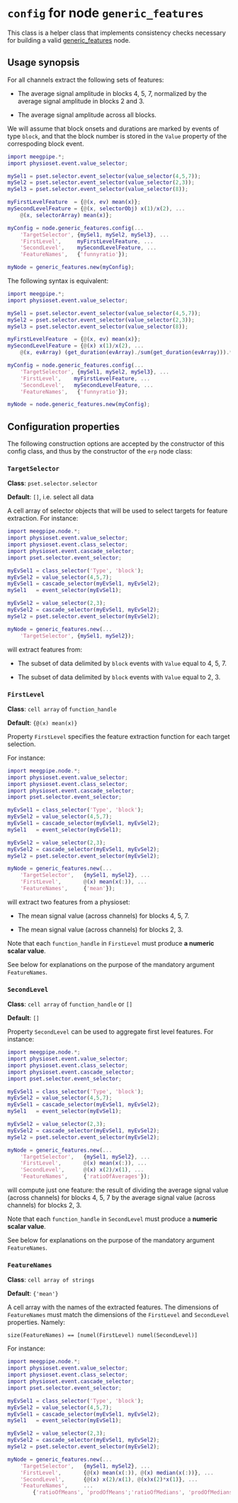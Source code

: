 `config` for node `generic_features`
===

This class is a helper class that implements consistency checks necessary for
building a valid [generic_features][generic_features] node.

[generic_features]: ./README.md

## Usage synopsis

For all channels extract the following sets of features:

* The average signal amplitude in blocks 4, 5, 7, normalized by the average
signal amplitude in blocks 2 and 3.

* The average signal amplitude across all blocks.

We will assume that block onsets and durations are marked by events of 
type `block`, and that the block number is stored in the `Value` property
of the correspoding block event.


````matlab
import meegpipe.*;
import physioset.event.value_selector;

mySel1 = pset.selector.event_selector(value_selector(4,5,7));
mySel2 = pset.selector.event_selector(value_selector(2,3));
mySel3 = pset.selector.event_selector(value_selector(8));

myFirstLevelFeature  = {@(x, ev) mean(x)};
mySecondLevelFeature = {@(x, selectorObj) x(1)/x(2), ...
    @(x, selectorArray) mean(x)};

myConfig = node.generic_features.config(...
    'TargetSelector', {mySel1, mySel2, mySel3}, ...
    'FirstLevel',     myFirstLevelFeature, ...
    'SecondLevel',    mySecondLevelFeature, ...
    'FeatureNames',   {'funnyratio'});

myNode = generic_features.new(myConfig);
````

The following syntax is equivalent:


````matlab
import meegpipe.*;
import physioset.event.value_selector;

mySel1 = pset.selector.event_selector(value_selector(4,5,7));
mySel2 = pset.selector.event_selector(value_selector(2,3));
mySel3 = pset.selector.event_selector(value_selector(8));

myFirstLevelFeature  = {@(x, ev) mean(x)};
mySecondLevelFeature = {@(x) x(1)/x(2), ...
    @(x, evArray) (get_duration(evArray)./sum(get_duration(evArray))).*x};

myConfig = node.generic_features.config(...
    'TargetSelector', {mySel1, mySel2, mySel3}, ...
    'FirstLevel',    myFirstLevelFeature, ...
    'SecondLevel',   mySecondLevelFeature, ...
    'FeatureNames',   {'funnyratio'});

myNode = node.generic_features.new(myConfig);
````


## Configuration properties


The following construction options are accepted by the constructor of
this config class, and thus by the constructor of the `erp` node class:


### `TargetSelector`

__Class__: `pset.selector.selector`

__Default__: `[]`, i.e. select all data

A cell array of selector objects that will be used to select targets for 
feature extraction. For instance:

````matlab
import meegpipe.node.*;
import physioset.event.value_selector;
import physioset.event.class_selector;
import physioset.event.cascade_selector;
import pset.selector.event_selector;

myEvSel1 = class_selector('Type', 'block');
myEvSel2 = value_selector(4,5,7);
myEvSel1 = cascade_selector(myEvSel1, myEvSel2);
mySel1   = event_selector(myEvSel1);

myEvSel2 = value_selector(2,3);
myEvSel2 = cascade_selector(myEvSel1, myEvSel2);
mySel2 = pset.selector.event_selector(myEvSel2); 

myNode = generic_features.new(...
    'TargetSelector', {mySel1, mySel2});
````

will extract features from:

* The subset of data delimited by `block` events with `Value` equal to 
4, 5, 7.

* The subset of data delimited by `block` events with `Value` equal to 
2, 3.



### `FirstLevel`

__Class__: `cell array` of `function_handle`

__Default__: `{@(x) mean(x)}`


Property `FirstLevel` specifies the feature extraction function for each 
target selection.

For instance:

````matlab
import meegpipe.node.*;
import physioset.event.value_selector;
import physioset.event.class_selector;
import physioset.event.cascade_selector;
import pset.selector.event_selector;

myEvSel1 = class_selector('Type', 'block');
myEvSel2 = value_selector(4,5,7);
myEvSel1 = cascade_selector(myEvSel1, myEvSel2);
mySel1   = event_selector(myEvSel1);

myEvSel2 = value_selector(2,3);
myEvSel2 = cascade_selector(myEvSel1, myEvSel2);
mySel2 = pset.selector.event_selector(myEvSel2); 

myNode = generic_features.new(...
    'TargetSelector',   {mySel1, mySel2}, ...
    'FirstLevel',       @(x) mean(x(:)), ...
    'FeatureNames',     {'mean'});
````

will extract two features from a physioset:

* The mean signal value (across channels) for blocks 4, 5, 7.

* The mean signal value (across channels) for blocks 2, 3.

Note that each `function_handle` in `FirstLevel` must produce 
__a numeric scalar value__. 

See below for explanations on the purpose of the mandatory argument 
`FeatureNames`. 


### `SecondLevel` 

__Class__: `cell array` of `function_handle` or `[]`

__Default__: `[]`

Property `SecondLevel` can be used to aggregate first level features. For
instance:

````matlab
import meegpipe.node.*;
import physioset.event.value_selector;
import physioset.event.class_selector;
import physioset.event.cascade_selector;
import pset.selector.event_selector;

myEvSel1 = class_selector('Type', 'block');
myEvSel2 = value_selector(4,5,7);
myEvSel1 = cascade_selector(myEvSel1, myEvSel2);
mySel1   = event_selector(myEvSel1);

myEvSel2 = value_selector(2,3);
myEvSel2 = cascade_selector(myEvSel1, myEvSel2);
mySel2 = pset.selector.event_selector(myEvSel2); 

myNode = generic_features.new(...
    'TargetSelector',   {mySel1, mySel2}, ...
    'FirstLevel',       @(x) mean(x(:)), ...
    'SecondLevel',      @(x) x(2)/x(1), ...
    'FeatureNames',     {'ratioOfAverages'});
````

will compute just one feature: the result of dividing the average signal 
value (across channels) for blocks 4, 5, 7 by the average signal value 
(across channels) for blocks 2, 3.


Note that each `function_handle` in `SecondLevel` must produce a 
__numeric scalar value__.

See below for explanations on the purpose of the mandatory argument 
`FeatureNames`. 


### `FeatureNames`

__Class__: `cell array of strings`

__Default__: `{'mean'}`


A cell array with the names of the extracted features. The dimensions of 
`FeatureNames` must match the dimensions of the `FirstLevel` and 
`SecondLevel` properties. Namely:

````
size(FeatureNames) == [numel(FirstLevel) numel(SecondLevel)]
````

For instance:

````matlab
import meegpipe.node.*;
import physioset.event.value_selector;
import physioset.event.class_selector;
import physioset.event.cascade_selector;
import pset.selector.event_selector;

myEvSel1 = class_selector('Type', 'block');
myEvSel2 = value_selector(4,5,7);
myEvSel1 = cascade_selector(myEvSel1, myEvSel2);
mySel1   = event_selector(myEvSel1);

myEvSel2 = value_selector(2,3);
myEvSel2 = cascade_selector(myEvSel1, myEvSel2);
mySel2 = pset.selector.event_selector(myEvSel2); 

myNode = generic_features.new(...
    'TargetSelector',   {mySel1, mySel2}, ...
    'FirstLevel',       {@(x) mean(x(:)), @(x) median(x(:))}, ...
    'SecondLevel',      {@(x) x(2)/x(1), @(x)x(2)*x(1)}, ...
    'FeatureNames',     ...
        {'ratioOfMeans', 'prodOfMeans';'ratioOfMedians', 'prodOfMedians'});
````
